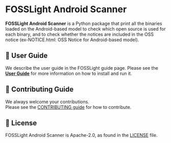 <!--
# SPDX-FileCopyrightText: Copyright 2023 LG Electronics Inc.
# SPDX-License-Identifier: Apache-2.0
-->

# FOSSLight Android Scanner

**FOSSLight Android Scanner** is a Python package that print all the binaries loaded on the Android-based model to check which open source is used for each binary, and to check whether the notices are included in the OSS notice (ex-NOTICE.html: OSS Notice for Android-based model).


## 📖 User Guide

We describe the user guide in the FOSSLight guide page.
Please see the [**User Guide**](https://fosslight.org/fosslight-guide-en/scanner/6_android.html) for more information on how to install and run it.


## 👏 Contributing Guide

We always welcome your contributions.  
Please see the [CONTRIBUTING guide](https://fosslight.org/fosslight-guide-en/learn/1_contribution.html) for how to contribute.


## 📄 License

FOSSLight Android Scanner is Apache-2.0, as found in the [LICENSE][l] file.

[l]: https://github.com/fosslight/fosslight_android/blob/main/LICENSE
